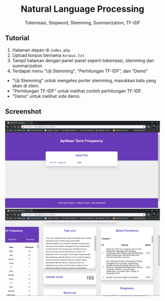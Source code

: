 <h1 align="center">Natural Language Processing</h1>
<p align="center">Tokenisasi, Stopword, Stemming, Summarization, TF-IDF</p>

## Tutorial
1. Halaman depan di `index.php`
2. Upload korpus bernama `korpus.txt`
3. Tampil halaman dengan panel-panel seperti tokenisasi, stemming dan summarization
4. Terdapat menu "Uji Stemming", "Perhitungan TF-IDF", dan "Demo"
 - "Uji Stemming" untuk mengetes porter stemming, masukkan kata yang akan di stem.
 - "Perhitungan TF-IDF" untuk melihat contoh perhitungan TF-IDF.
 - "Demo" untuk melihat vide demo.

## Screenshot
![](https://raw.githubusercontent.com/jhonarendra/penghitung-kata/master/screenshot/1.png)
![](https://raw.githubusercontent.com/jhonarendra/penghitung-kata/master/screenshot/2.png)
